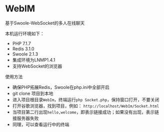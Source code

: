 # WebIM
基于Swoole-WebSocket的多人在线聊天

本机运行环境如下：
* PHP 7.1.7
* Redis 3.1.0
* Swoole 2.1.3
* 集成环境为LNMP1.4.1
* 支持WebSocket的浏览器

使用方法
* 确保PHP拓展Redis，Swoole在php.ini中全部开启
* git clone 项目到本地
* 进入项目根目录`WebIm`，终端运行`php Socket.php`，保持窗口打开，不要关闭
* 打开谷歌浏览器，找到项目，例如：
`http://localhost/WebIm/Socket.html`
* 当项目第二行出现`hello,welcome`，即表示链接成功；如果没有出现，表示链接服务器失败
* 同理，可以查看运行中的终端
